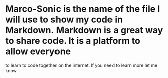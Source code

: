 # Marco-Sonic is the name of the file I will use to show my code in Markdown. Markdown is a great way to share code. It is a platform to allow everyone
to learn to code together on the internet. If you need to learn more let me know.
